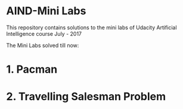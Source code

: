 # AIND-Mini Labs

This repository contains solutions to the mini labs of Udacity Artificial Intelligence course July - 2017

The Mini Labs solved till now:

# 1. Pacman
# 2. Travelling Salesman Problem

